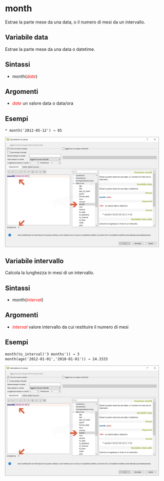 # month

Estrae la parte mese da una data, o il numero di mesi da un intervallo.

## Variabile data

Estrae la parte mese da una data o datetime.

## Sintassi

* month(_<span style="color:red;">date</span>_)

## Argomenti

* _<span style="color:red;">date</span>_ un valore data o data/ora

## Esempi
```
* month('2012-05-12') → 05
```

![](../../img/data_e_ora/month1.png)

## Variabile intervallo

Calcola la lunghezza in mesi di un intervallo.

## Sintassi

* month(_<span style="color:red;">interval</span>_)

## Argomenti

* _<span style="color:red;">interval</span>_ valore intervallo da cui restituire il numero di mesi

## Esempi
```
month(to_interval('3 months')) → 3
month(age('2012-01-01','2010-01-01')) → 24.3333
```

![](../../img/data_e_ora/month1.png)
